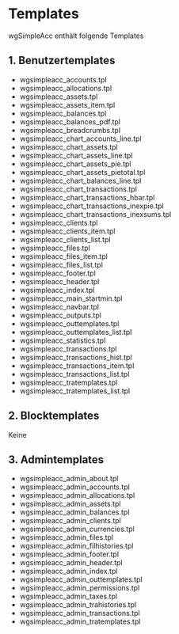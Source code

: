 # Templates

wgSimpleAcc enthält folgende Templates

## 1. Benutzertemplates

* wgsimpleacc\_accounts.tpl
* wgsimpleacc\_allocations.tpl
* wgsimpleacc\_assets.tpl
* wgsimpleacc\_assets\_item.tpl
* wgsimpleacc\_balances.tpl
* wgsimpleacc\_balances\_pdf.tpl
* wgsimpleacc\_breadcrumbs.tpl
* wgsimpleacc\_chart\_accounts\_line.tpl
* wgsimpleacc\_chart\_assets.tpl
* wgsimpleacc\_chart\_assets\_line.tpl
* wgsimpleacc\_chart\_assets\_pie.tpl
* wgsimpleacc\_chart\_assets\_pietotal.tpl
* wgsimpleacc\_chart\_balances\_line.tpl
* wgsimpleacc\_chart\_transactions.tpl
* wgsimpleacc\_chart\_transactions\_hbar.tpl
* wgsimpleacc\_chart\_transactions\_inexpie.tpl
* wgsimpleacc\_chart\_transactions\_inexsums.tpl
* wgsimpleacc\_clients.tpl
* wgsimpleacc\_clients\_item.tpl
* wgsimpleacc\_clients\_list.tpl
* wgsimpleacc\_files.tpl
* wgsimpleacc\_files\_item.tpl
* wgsimpleacc\_files\_list.tpl
* wgsimpleacc\_footer.tpl
* wgsimpleacc\_header.tpl
* wgsimpleacc\_index.tpl
* wgsimpleacc\_main\_startmin.tpl
* wgsimpleacc\_navbar.tpl
* wgsimpleacc\_outputs.tpl
* wgsimpleacc\_outtemplates.tpl
* wgsimpleacc\_outtemplates\_list.tpl
* wgsimpleacc\_statistics.tpl
* wgsimpleacc\_transactions.tpl
* wgsimpleacc\_transactions\_hist.tpl
* wgsimpleacc\_transactions\_item.tpl
* wgsimpleacc\_transactions\_list.tpl
* wgsimpleacc\_tratemplates.tpl
* wgsimpleacc\_tratemplates\_list.tpl

## 2. Blocktemplates

Keine

## 3. Admintemplates

* wgsimpleacc\_admin\_about.tpl
* wgsimpleacc\_admin\_accounts.tpl
* wgsimpleacc\_admin\_allocations.tpl
* wgsimpleacc\_admin\_assets.tpl
* wgsimpleacc\_admin\_balances.tpl
* wgsimpleacc\_admin\_clients.tpl
* wgsimpleacc\_admin\_currencies.tpl
* wgsimpleacc\_admin\_files.tpl
* wgsimpleacc\_admin\_filhistories.tpl
* wgsimpleacc\_admin\_footer.tpl
* wgsimpleacc\_admin\_header.tpl
* wgsimpleacc\_admin\_index.tpl
* wgsimpleacc\_admin\_outtemplates.tpl
* wgsimpleacc\_admin\_permissions.tpl
* wgsimpleacc\_admin\_taxes.tpl
* wgsimpleacc\_admin\_trahistories.tpl
* wgsimpleacc\_admin\_transactions.tpl
* wgsimpleacc\_admin\_tratemplates.tpl

